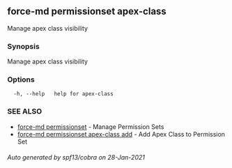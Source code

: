 ## force-md permissionset apex-class

Manage apex class visibility

### Synopsis

Manage apex class visibility

### Options

```
  -h, --help   help for apex-class
```

### SEE ALSO

* [force-md permissionset](force-md_permissionset.md)	 - Manage Permission Sets
* [force-md permissionset apex-class add](force-md_permissionset_apex-class_add.md)	 - Add Apex Class to Permission Set

###### Auto generated by spf13/cobra on 28-Jan-2021
